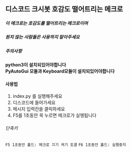## 디스코드 크시봇 호감도 떨어트리는 메크로

##### 이 메크로는 호감도를 떨어트리는 메크로이며

##### 원치 않는 사람들은 사용하지 말아주세요



##### 주의사항
**python3이 설치되있어야합니다**  
**PyAutoGui 모듈과 Keyboard모듈이 설치되있어야합니다**


#### 사용법

1. index.py 를 실행해주세요
2. 디스코드에 들어가세요
3. 메시지 입력칸을 클릭하세요
4. F5를 1초동안 꾹 누르면 메크로가 실행됩니다
###### 단축키
```F5 1초동안 홀드: 메크로 끄기 켜기 토클```
```F6 1초동안 홀드: 실행중지```
